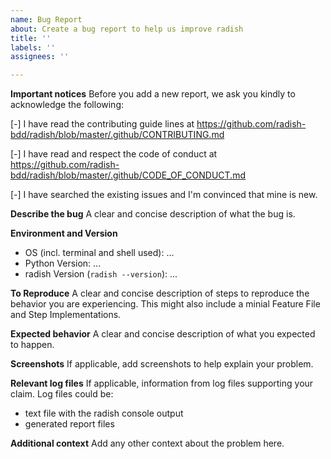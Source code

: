 ```yaml
---
name: Bug Report
about: Create a bug report to help us improve radish
title: ''
labels: ''
assignees: ''

---
```


**Important notices**
Before you add a new report, we ask you kindly to acknowledge the following:

[-] I have read the contributing guide lines at https://github.com/radish-bdd/radish/blob/master/.github/CONTRIBUTING.md

[-] I have read and respect the code of conduct at https://github.com/radish-bdd/radish/blob/master/.github/CODE_OF_CONDUCT.md

[-] I have searched the existing issues and I'm convinced that mine is new.

**Describe the bug**
A clear and concise description of what the bug is.

**Environment and Version**
* OS (incl. terminal and shell used): ...
* Python Version: ...
* radish Version (`radish --version`): ...

**To Reproduce**
A clear and concise description of steps to reproduce the behavior
you are experiencing.
This might also include a minial Feature File and Step Implementations.

**Expected behavior**
A clear and concise description of what you expected to happen.

**Screenshots**
If applicable, add screenshots to help explain your problem.

**Relevant log files**
If applicable, information from log files supporting your claim.
Log files could be:
* text file with the radish console output
* generated report files

**Additional context**
Add any other context about the problem here.
